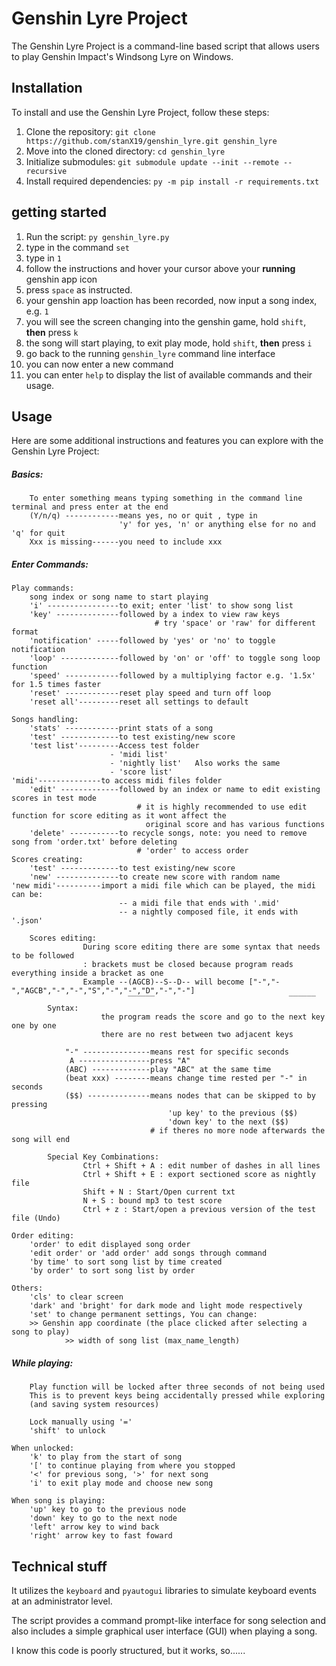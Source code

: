 # Genshin Lyre Project
The Genshin Lyre Project is a command-line based script that allows users to play Genshin Impact's Windsong Lyre on Windows.

## Installation
To install and use the Genshin Lyre Project, follow these steps:

1) Clone the repository: `git clone https://github.com/stanX19/genshin_lyre.git genshin_lyre`
2) Move into the cloned directory: `cd genshin_lyre`
2) Initialize submodules: `git submodule update --init --remote --recursive`
3) Install required dependencies: `py -m pip install -r requirements.txt`

## getting started
1) Run the script: `py genshin_lyre.py`
2) type in the command `set`
3) type in `1`
4) follow the instructions and hover your cursor above your **running** genshin app icon
5) press `space` as instructed.
6) your genshin app loaction has been recorded, now input a song index, e.g. `1`
7) you will see the screen changing into the genshin game, hold `shift`, **then** press `k`
8) the song will start playing, to exit play mode, hold `shift`, **then** press `i`
9) go back to the running `genshin_lyre` command line interface
10) you can now enter a new command 
11) you can enter `help` to display the list of available commands and their usage.

## Usage
Here are some additional instructions and features you can explore with the Genshin Lyre Project:

##### Basics:
        
        To enter something means typing something in the command line terminal and press enter at the end
        (Y/n/q) ------------means yes, no or quit , type in
                            'y' for yes, 'n' or anything else for no and 'q' for quit
        Xxx is missing------you need to include xxx

##### Enter Commands:

    Play commands:
        song index or song name to start playing
        'i' ----------------to exit; enter 'list' to show song list
        'key' --------------followed by a index to view raw keys
                                    # try 'space' or 'raw' for different format
        'notification' -----followed by 'yes' or 'no' to toggle notification
        'loop' -------------followed by 'on' or 'off' to toggle song loop function
        'speed' ------------followed by a multiplying factor e.g. '1.5x' for 1.5 times faster
        'reset' ------------reset play speed and turn off loop
        'reset all'---------reset all settings to default

    Songs handling:
        'stats' ------------print stats of a song
        'test' -------------to test existing/new score
        'test list'---------Access test folder
                          - 'midi list'
                          - 'nightly list'   Also works the same
                          - 'score list'
	'midi'--------------to access midi files folder
        'edit' -------------followed by an index or name to edit existing scores in test mode
                                # it is highly recommended to use edit function for score editing as it wont affect the
                                  original score and has various functions
        'delete' -----------to recycle songs, note: you need to remove song from 'order.txt' before deleting
                                # 'order' to access order
    Scores creating:
        'test' -------------to test existing/new score
        'new' --------------to create new score with random name
	'new midi'----------import a midi file which can be played, the midi can be:
                            -- a midi file that ends with '.mid'
                            -- a nightly composed file, it ends with '.json'

        Scores editing:
                    During score editing there are some syntax that needs to be followed
                    : brackets must be closed because program reads everything inside a bracket as one
                    Example --(AGCB)--S--D-- will become ["-","-","AGCB","-","-","S","-","-","D","-","-"]
                              ‾‾‾‾‾‾                              ‾‾‾‾‾‾
            Syntax:
                        the program reads the score and go to the next key one by one
                        there are no rest between two adjacent keys

                "-" ---------------means rest for specific seconds
                 A ----------------press "A"
                (ABC) -------------play "ABC" at the same time
                (beat xxx) --------means change time rested per "-" in seconds
                ($$) --------------means nodes that can be skipped to by pressing
                                       'up key' to the previous ($$)
                                       'down key' to the next ($$)
                                   # if theres no more node afterwards the song will end

            Special Key Combinations:
                    Ctrl + Shift + A : edit number of dashes in all lines
                    Ctrl + Shift + E : export sectioned score as nightly file
                    Shift + N : Start/Open current txt
                    N + S : bound mp3 to test score
                    Ctrl + z : Start/open a previous version of the test file (Undo)

    Order editing:
        'order' to edit displayed song order
        'edit order' or 'add order' add songs through command
        'by time' to sort song list by time created
        'by order' to sort song list by order

    Others:
        'cls' to clear screen
        'dark' and 'bright' for dark mode and light mode respectively
        'set' to change permanent settings, You can change:
		>> Genshin app coordinate (the place clicked after selecting a song to play)
                >> width of song list (max_name_length)


##### While playing:

        Play function will be locked after three seconds of not being used
        This is to prevent keys being accidentally pressed while exploring
        (and saving system resources)

        Lock manually using '='
        'shift' to unlock

    When unlocked:
        'k' to play from the start of song
        '[' to continue playing from where you stopped
        '<' for previous song, '>' for next song
        'i' to exit play mode and choose new song

    When song is playing:
        'up' key to go to the previous node
        'down' key to go to the next node
        'left' arrow key to wind back
        'right' arrow key to fast foward

## Technical stuff

It utilizes the `keyboard` and `pyautogui` libraries to simulate keyboard events at an administrator level.

The script provides a command prompt-like interface for song selection and also includes a simple graphical user interface (GUI) when playing a song.

I know this code is poorly structured, but it works, so......
